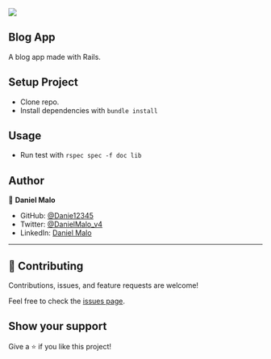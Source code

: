 ![](https://img.shields.io/badge/Microverse-blueviolet)

## Blog App

A blog app made with Rails.

## Setup Project
- Clone repo.
- Install dependencies with `bundle install`

## Usage
- Run test with `rspec spec -f doc lib`

## Author

👤 **Daniel Malo**

- GitHub: [@Danie12345](https://github.com/Danie12345)
- Twitter: [@DanielMalo_v4](https://twitter.com/DanielMalo_v4)
- LinkedIn: [Daniel Malo](https://linkedin.com/in/daniel-malo)

---

## 🤝 Contributing

Contributions, issues, and feature requests are welcome!

Feel free to check the [issues page](https://github.com/anagudelogu/ruby-rubocop-template/issues).

## Show your support

Give a ⭐️ if you like this project!